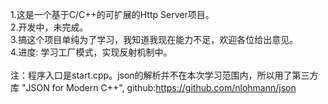 1.这是一个基于C/C++的可扩展的Http Server项目。<br/>
2.开发中，未完成。<br/>
3.搞这个项目单纯为了学习，我知道我现在能力不足，欢迎各位给出意见。<br/>
4.进度: 学习工厂模式，实现反射机制中。<br/>
<br/>
注：程序入口是start.cpp。json的解析并不在本次学习范围内，所以用了第三方库 "JSON for Modern C++", github:https://github.com/nlohmann/json
